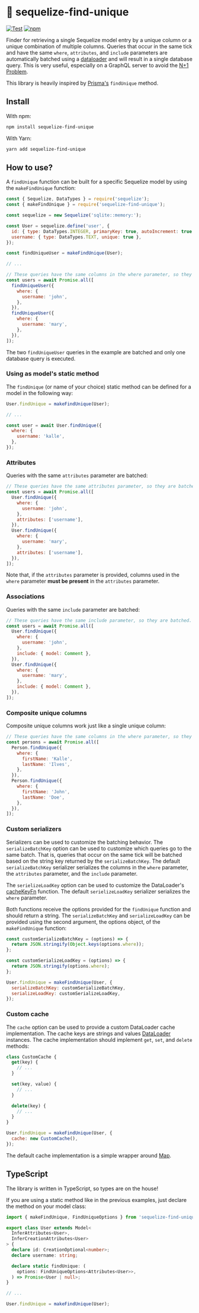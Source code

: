 # 🦄 sequelize-find-unique

[![Test](https://github.com/Kaltsoon/sequelize-find-unique/actions/workflows/test.yml/badge.svg)](https://github.com/Kaltsoon/sequelize-find-unique/actions/workflows/test.yml) [![npm](https://img.shields.io/npm/v/sequelize-find-unique)](https://www.npmjs.com/package/sequelize-find-unique)

Finder for retrieving a single Sequelize model entry by a unique column or a unique combination of multiple columns. Queries that occur in the same tick and have the same `where`, `attributes`, and `include` parameters are automatically batched using a [dataloader](https://github.com/graphql/dataloader) and will result in a single database query. This is very useful, especially on a GraphQL server to avoid the [N+1 Problem](https://shopify.engineering/solving-the-n-1-problem-for-graphql-through-batching).

This library is heavily inspired by [Prisma's](https://www.prisma.io/) `findUnique` method.

## Install

With npm:

```bash
npm install sequelize-find-unique
```

With Yarn:

```bash
yarn add sequelize-find-unique
```

## How to use?

A `findUnique` function can be built for a specific Sequelize model by using the `makeFindUnique` function:

```js
const { Sequelize, DataTypes } = require('sequelize');
const { makeFindUnique } = require('sequelize-find-unique');

const sequelize = new Sequelize('sqlite::memory:');

const User = sequelize.define('user', {
  id: { type: DataTypes.INTEGER, primaryKey: true, autoIncrement: true },
  username: { type: DataTypes.TEXT, unique: true },
});

const findUniqueUser = makeFindUnique(User);

// ...

// These queries have the same columns in the where parameter, so they are batched. Just one database query is executed
const users = await Promise.all([
  findUniqueUser({
    where: {
      username: 'john',
    },
  }),
  findUniqueUser({
    where: {
      username: 'mary',
    },
  }),
]);
```

The two `findUniqueUser` queries in the example are batched and only one database query is executed.

### Using as model's static method

The `findUnique` (or name of your choice) static method can be defined for a model in the following way:

```js
User.findUnique = makeFindUnique(User);

// ...

const user = await User.findUnique({
  where: {
    username: 'kalle',
  },
});
```

### Attributes

Queries with the same `attributes` parameter are batched:

```js
// These queries have the same attributes parameter, so they are batched. Just one database query is executed
const users = await Promise.all([
  User.findUnique({
    where: {
      username: 'john',
    },
    attributes: ['username'],
  }),
  User.findUnique({
    where: {
      username: 'mary',
    },
    attributes: ['username'],
  }),
]);
```

Note that, if the `attributes` parameter is provided, columns used in the `where` parameter **must be present** in the `attributes` parameter.

### Associations

Queries with the same `include` parameter are batched:

```js
// These queries have the same include parameter, so they are batched. Just one database query is executed
const users = await Promise.all([
  User.findUnique({
    where: {
      username: 'john',
    },
    include: { model: Comment },
  }),
  User.findUnique({
    where: {
      username: 'mary',
    },
    include: { model: Comment },
  }),
]);
```

### Composite unique columns

Composite unique columns work just like a single unique column:

```js
// These queries have the same columns in the where parameter, so they are batched. Just one database query is executed
const persons = await Promise.all([
  Person.findUnique({
    where: {
      firstName: 'Kalle',
      lastName: 'Ilves',
    },
  }),
  Person.findUnique({
    where: {
      firstName: 'John',
      lastName: 'Doe',
    },
  }),
]);
```

### Custom serializers

Serializers can be used to customize the batching behavior. The `serializeBatchKey` option can be used to customize which queries go to the same batch. That is, queries that occur on the same tick will be batched based on the string key returned by the `serializeBatchKey`. The default `serializeBatchKey` serializer serializes the columns in the `where` parameter, the `attributes` parameter, and the `include` parameter.

The `serielizeLoadKey` option can be used to customize the DataLoader's [cacheKeyFn](https://github.com/graphql/dataloader#api) function. The default `serielizeLoadKey` serializer serializes the `where` parameter.

Both functions receive the options provided for the `findUnique` function and should return a string. The `serializeBatchKey` and `serializeLoadKey` can be provided using the second argument, the options object, of the `makeFindUnique` function:

```js
const customSerializeBatchKey = (options) => {
  return JSON.stringify(Object.keys(options.where));
};

const customSerializeLoadKey = (options) => {
  return JSON.stringify(options.where);
};

User.findUnique = makeFindUnique(User, {
  serializeBatchKey: customSerializeBatchKey,
  serializeLoadKey: customSerializeLoadKey,
});
```

### Custom cache

The `cache` option can be used to provide a custom DataLoader cache implementation. The cache keys are strings and values [DataLoader](https://github.com/graphql/dataloader#api) instances. The cache implementation should implement `get`, `set`, and `delete` methods:

```js
class CustomCache {
  get(key) {
    // ...
  }

  set(key, value) {
    // ...
  }

  delete(key) {
    // ...
  }
}

User.findUnique = makeFindUnique(User, {
  cache: new CustomCache(),
});
```

The default cache implementation is a simple wrapper around [Map](https://developer.mozilla.org/en-US/docs/Web/JavaScript/Reference/Global_Objects/Map).

## TypeScript

The library is written in TypeScript, so types are on the house!

If you are using a static method like in the previous examples, just declare the method on your model class:

```ts
import { makeFindUnique, FindUniqueOptions } from 'sequelize-find-unique';

export class User extends Model<
  InferAttributes<User>,
  InferCreationAttributes<User>
> {
  declare id: CreationOptional<number>;
  declare username: string;

  declare static findUnique: (
    options: FindUniqueOptions<Attributes<User>>,
  ) => Promise<User | null>;
}

// ...

User.findUnique = makeFindUnique(User);
```
